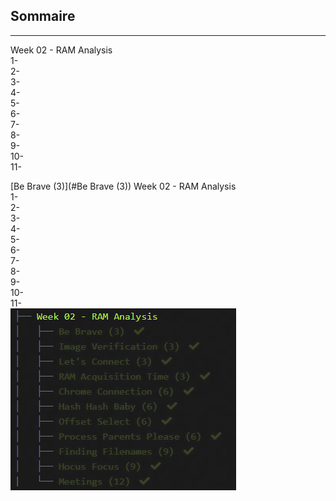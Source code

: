 ## Sommaire  
---

Week 02 - RAM Analysis  
1- <a name="Be Brave (3)"></a>     
2- <a name="Image Verification (3)"></a>    
3- <a name="Let's Connect (3)"></a>    
4- <a name="RAM Acquisition Time (3)"></a>    
5- <a name="Chrome Connection (6)"></a>  
6- <a name="Hash Hash Baby (6)"></a>  
7-  <a name="Offset Select (6)"></a>  
8- <a name="Process Parents Please (6)"></a>  
9-  <a name="Finding Filenames (9)"></a>  
10- <a name="Hocus Focus (9)"></a>  
11- <a name="Meetings (12))"></a>  

<a name="abcd"></a>

[Be Brave (3)](#Be Brave (3))
Week 02 - RAM Analysis  
1- <a name="Be Brave (3)"></a>     
2- <a name="Image Verification (3)"></a>    
3- <a name="Let's Connect (3)"></a>    
4- <a name="RAM Acquisition Time (3)"></a>    
5- <a name="Chrome Connection (6)"></a>  
6- <a name="Hash Hash Baby (6)"></a>  
7-  <a name="Offset Select (6)"></a>  
8- <a name="Process Parents Please (6)"></a>  
9-  <a name="Finding Filenames (9)"></a>  
10- <a name="Hocus Focus (9)"></a>  
11- <a name="Meetings (12))"></a>  
![Week 02 challenges](https://github.com/nanamou224/CTF-writeup/blob/main/2021%20-%20Africa%20Digital%20Forensics%20CTF/Screenshots/Week%2002%20-%20RAM%20Analysis.png)

